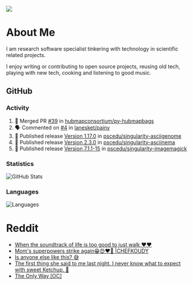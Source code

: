 ![](https://komarev.com/ghpvc/?username=icaoberg)

# About Me
I am research software specialist tinkering with technology in scientific related projects.

I enjoy writing or contributing to open source projects, reusing old tech, playing with new tech, cooking and listening to good music.

## GitHub
### Activity
<!--START_SECTION:activity-->
1. 🎉 Merged PR [#39](https://github.com/hubmapconsortium/py-hubmapbags/pull/39) in [hubmapconsortium/py-hubmapbags](https://github.com/hubmapconsortium/py-hubmapbags)
2. 🗣 Commented on [#4](https://github.com/lanesket/painy/issues/4#issuecomment-1708792181) in [lanesket/painy](https://github.com/lanesket/painy)
3. 🚀 Published release [Version 1.17.0](https://github.com/pscedu/singularity-asciigenome/releases/tag/v1.17.0) in [pscedu/singularity-asciigenome](https://github.com/pscedu/singularity-asciigenome)
4. 🚀 Published release [Version 2.3.0](https://github.com/pscedu/singularity-asciinema/releases/tag/v2.3.0) in [pscedu/singularity-asciinema](https://github.com/pscedu/singularity-asciinema)
5. 🚀 Published release [Version 7.1.1-15](https://github.com/pscedu/singularity-imagemagick/releases/tag/v7.1.1-15) in [pscedu/singularity-imagemagick](https://github.com/pscedu/singularity-imagemagick)
<!--END_SECTION:activity-->

### Statistics
![GitHub Stats](https://github-readme-stats.vercel.app/api?username=icaoberg&count_private=true&show_icons=true)

### Languages
![Languages](https://github-readme-stats.vercel.app/api/top-langs/?username=icaoberg&show_icons=true&langs_count=10&hide=HTML,C,CSS,M)

# Reddit
<!-- BLOG-POST-LIST:START -->
- [When the soundtrack of life is too good to just walk ❤️❤️](https://www.reddit.com/r/u_icaoberg/comments/wp4k9l/when_the_soundtrack_of_life_is_too_good_to_just/)
- [Mom&#39;s superpowers strike again😁😍♥️🙏 |CHEFKOUDY](https://www.reddit.com/r/u_icaoberg/comments/wmxngf/moms_superpowers_strike_again_chefkoudy/)
- [Is anyone else like this? 😅](https://www.reddit.com/r/u_icaoberg/comments/wkq82y/is_anyone_else_like_this/)
- [The first thing she said to me last night. I never know what to expect with sweet Ketchup. 🤣](https://www.reddit.com/r/u_icaoberg/comments/ty1h5z/the_first_thing_she_said_to_me_last_night_i_never/)
- [The Only Way [OC]](https://www.reddit.com/r/u_icaoberg/comments/ty1cfr/the_only_way_oc/)
<!-- BLOG-POST-LIST:END -->
